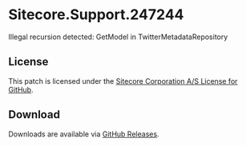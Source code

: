 # Sitecore.Support.247244
Illegal recursion detected: GetModel in TwitterMetadataRepository

## License  
This patch is licensed under the [Sitecore Corporation A/S License for GitHub](https://github.com/sitecoresupport/Sitecore.Support.247244/blob/master/LICENSE).  

## Download  
Downloads are available via [GitHub Releases](https://github.com/sitecoresupport/Sitecore.Support.247244/releases).  
